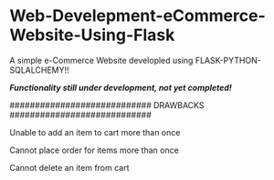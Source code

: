 # Web-Develepment-eCommerce-Website-Using-Flask
A simple e-Commerce Website developled using FLASK-PYTHON-SQLALCHEMY!!

*******Functionality still under development, not yet completed!*******

############################   DRAWBACKS   ############################

Unable to add an item to cart more than once

Cannot place order for items more than once

Cannot delete an item from cart



